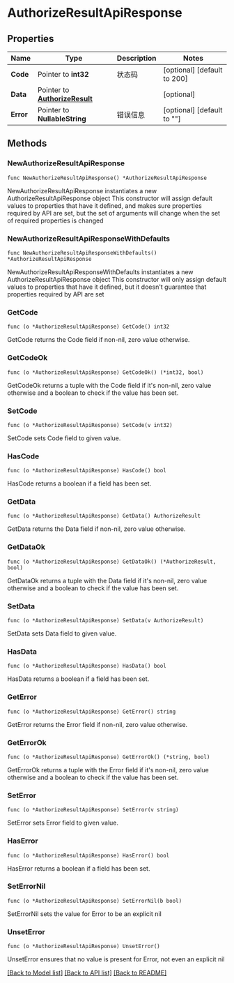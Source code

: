 # AuthorizeResultApiResponse

## Properties

Name | Type | Description | Notes
------------ | ------------- | ------------- | -------------
**Code** | Pointer to **int32** | 状态码 | [optional] [default to 200]
**Data** | Pointer to [**AuthorizeResult**](AuthorizeResult.md) |  | [optional] 
**Error** | Pointer to **NullableString** | 错误信息 | [optional] [default to ""]

## Methods

### NewAuthorizeResultApiResponse

`func NewAuthorizeResultApiResponse() *AuthorizeResultApiResponse`

NewAuthorizeResultApiResponse instantiates a new AuthorizeResultApiResponse object
This constructor will assign default values to properties that have it defined,
and makes sure properties required by API are set, but the set of arguments
will change when the set of required properties is changed

### NewAuthorizeResultApiResponseWithDefaults

`func NewAuthorizeResultApiResponseWithDefaults() *AuthorizeResultApiResponse`

NewAuthorizeResultApiResponseWithDefaults instantiates a new AuthorizeResultApiResponse object
This constructor will only assign default values to properties that have it defined,
but it doesn't guarantee that properties required by API are set

### GetCode

`func (o *AuthorizeResultApiResponse) GetCode() int32`

GetCode returns the Code field if non-nil, zero value otherwise.

### GetCodeOk

`func (o *AuthorizeResultApiResponse) GetCodeOk() (*int32, bool)`

GetCodeOk returns a tuple with the Code field if it's non-nil, zero value otherwise
and a boolean to check if the value has been set.

### SetCode

`func (o *AuthorizeResultApiResponse) SetCode(v int32)`

SetCode sets Code field to given value.

### HasCode

`func (o *AuthorizeResultApiResponse) HasCode() bool`

HasCode returns a boolean if a field has been set.

### GetData

`func (o *AuthorizeResultApiResponse) GetData() AuthorizeResult`

GetData returns the Data field if non-nil, zero value otherwise.

### GetDataOk

`func (o *AuthorizeResultApiResponse) GetDataOk() (*AuthorizeResult, bool)`

GetDataOk returns a tuple with the Data field if it's non-nil, zero value otherwise
and a boolean to check if the value has been set.

### SetData

`func (o *AuthorizeResultApiResponse) SetData(v AuthorizeResult)`

SetData sets Data field to given value.

### HasData

`func (o *AuthorizeResultApiResponse) HasData() bool`

HasData returns a boolean if a field has been set.

### GetError

`func (o *AuthorizeResultApiResponse) GetError() string`

GetError returns the Error field if non-nil, zero value otherwise.

### GetErrorOk

`func (o *AuthorizeResultApiResponse) GetErrorOk() (*string, bool)`

GetErrorOk returns a tuple with the Error field if it's non-nil, zero value otherwise
and a boolean to check if the value has been set.

### SetError

`func (o *AuthorizeResultApiResponse) SetError(v string)`

SetError sets Error field to given value.

### HasError

`func (o *AuthorizeResultApiResponse) HasError() bool`

HasError returns a boolean if a field has been set.

### SetErrorNil

`func (o *AuthorizeResultApiResponse) SetErrorNil(b bool)`

 SetErrorNil sets the value for Error to be an explicit nil

### UnsetError
`func (o *AuthorizeResultApiResponse) UnsetError()`

UnsetError ensures that no value is present for Error, not even an explicit nil

[[Back to Model list]](../README.md#documentation-for-models) [[Back to API list]](../README.md#documentation-for-api-endpoints) [[Back to README]](../README.md)


